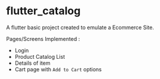 # flutter_catalog

A flutter basic project created to emulate a Ecommerce Site.

Pages/Screens Implemented :
- Login
- Product Catalog List 
- Details of item
- Cart page with `Add to Cart` options
